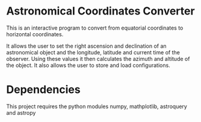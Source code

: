 # Astronomical Coordinates Converter
 This is an interactive program to convert from equatorial coordinates to horizontal coordinates.
 
 It allows the user to set the right ascension and declination of an astronomical object and the longitude, latitude and current time of the observer. Using these values it then calculates the azimuth and altitude of the object. It also allows the user to store and load configurations.

 # Dependencies
  This project requires the python modules numpy, mathplotlib, astroquery and astropy
 
